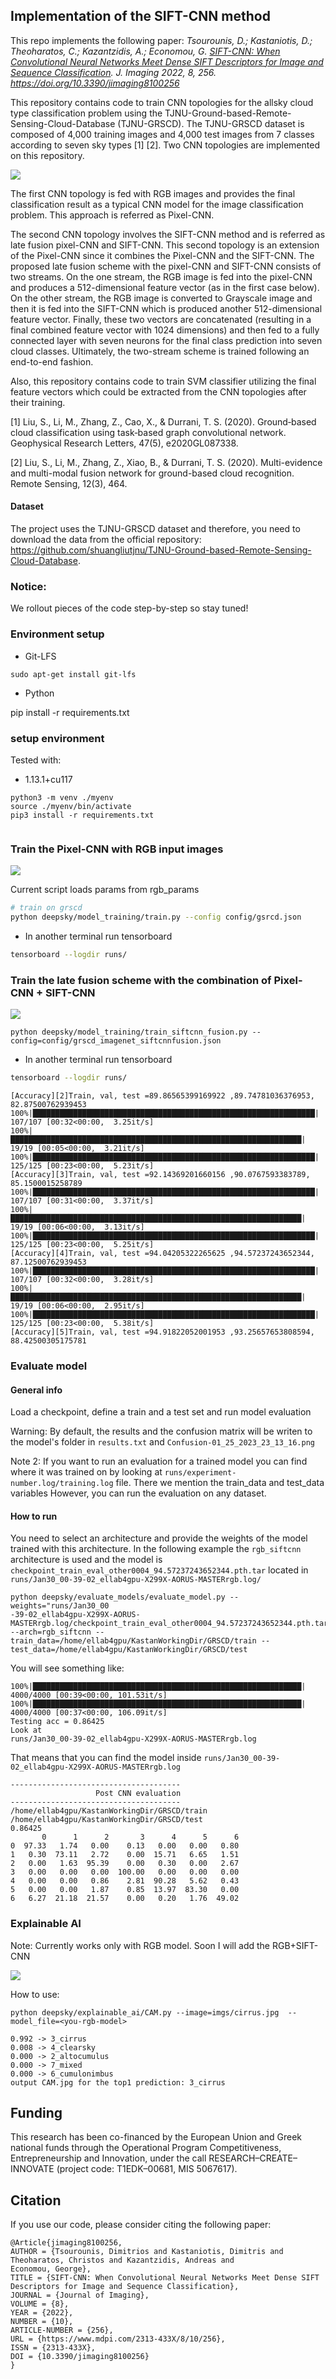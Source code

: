 ## Implementation of the SIFT-CNN method  

This repo implements the following paper:
<em>
Tsourounis, D.; Kastaniotis, D.; Theoharatos, C.; Kazantzidis, A.; Economou, G. [SIFT-CNN: When Convolutional Neural 
Networks Meet Dense SIFT Descriptors for Image and Sequence Classification](https://www.mdpi.com/2313-433X/8/10/256). J. 
Imaging 2022, 8, 256. https://doi.org/10.3390/jimaging8100256
</em>

This repository contains code to train CNN topologies for the allsky cloud type classification problem using the TJNU-Ground-based-Remote-Sensing-Cloud-Database (TJNU-GRSCD). The TJNU-GRSCD dataset is composed of 4,000 training images and 4,000 test images from 7 classes according to seven sky types [1] [2]. Two CNN topologies are implemented on this repository. 

![](imgs/Pixel_CNN_and_lateFusionWithSIFT_CNN.png)


The first CNN topology is fed with RGB images and provides the final classification result as a typical CNN model for the image classification problem. This approach is referred as Pixel-CNN.

The second CNN topology involves the SIFT-CNN method and is referred as late fusion pixel-CNN and SIFT-CNN. This second topology is an extension of the Pixel-CNN since it combines the Pixel-CNN and the SIFT-CNN. The proposed late fusion scheme with the pixel-CNN and SIFT-CNN consists of two streams. On the one stream, the RGB image is fed into the pixel-CNN and produces a 512-dimensional feature vector (as in the first case below). On the other stream, the RGB image is converted to Grayscale image and then it is fed into the SIFT-CNN which is produced another 512-dimensional feature vector. Finally, these two vectors are concatenated (resulting in a final combined feature vector with 1024 dimensions) and then fed to a fully connected layer with seven neurons for the final class prediction into seven cloud classes. Ultimately, the two-stream scheme is trained following an end-to-end fashion.

Also, this repository contains code to train SVM classifier utilizing the final feature vectors which could be extracted from the CNN topologies after their training.


[1] Liu, S., Li, M., Zhang, Z., Cao, X., & Durrani, T. S. (2020). Ground‐based cloud classification using task‐based 
graph convolutional network. Geophysical Research Letters, 47(5), e2020GL087338.

[2] Liu, S., Li, M., Zhang, Z., Xiao, B., & Durrani, T. S. (2020). Multi-evidence and multi-modal fusion network for 
ground-based cloud recognition. Remote Sensing, 12(3), 464.


#### Dataset

The project uses the TJNU-GRSCD dataset and therefore, you need to download the data from the official repository: https://github.com/shuangliutjnu/TJNU-Ground-based-Remote-Sensing-Cloud-Database.



### Notice:
We rollout pieces of the code step-by-step so stay tuned!


### Environment setup

- Git-LFS
```
sudo apt-get install git-lfs
```

- Python


pip install -r requirements.txt



### setup environment

Tested with:
- 1.13.1+cu117

```
python3 -m venv ./myenv
source ./myenv/bin/activate
pip3 install -r requirements.txt


```

### Train the Pixel-CNN with RGB input images

![](imgs/Pixel_CNN.png)


Current script loads params from rgb_params 

```bash
# train on grscd
python deepsky/model_training/train.py --config config/gsrcd.json
```

- In another terminal run tensorboard

```bash
tensorboard --logdir runs/
```

### Train the late fusion scheme with the combination of Pixel-CNN + SIFT-CNN

![](imgs/lateFusionWithSIFT_CNN.png)
```
python deepsky/model_training/train_siftcnn_fusion.py --config=config/grscd_imagenet_siftcnnfusion.json
```

- In another terminal run tensorboard

```bash
tensorboard --logdir runs/
```

```
[Accuracy][2]Train, val, test =89.86565399169922 ,89.74781036376953, 82.87500762939453
100%|███████████████████████████████████████████████████████████████| 107/107 [00:32<00:00,  3.25it/s]
100%|█████████████████████████████████████████████████████████████████| 19/19 [00:05<00:00,  3.21it/s]
100%|███████████████████████████████████████████████████████████████| 125/125 [00:23<00:00,  5.23it/s]
[Accuracy][3]Train, val, test =92.14369201660156 ,90.0767593383789, 85.1500015258789
100%|███████████████████████████████████████████████████████████████| 107/107 [00:31<00:00,  3.37it/s]
100%|█████████████████████████████████████████████████████████████████| 19/19 [00:06<00:00,  3.13it/s]
100%|███████████████████████████████████████████████████████████████| 125/125 [00:23<00:00,  5.25it/s]
[Accuracy][4]Train, val, test =94.04205322265625 ,94.57237243652344, 87.12500762939453
100%|███████████████████████████████████████████████████████████████| 107/107 [00:32<00:00,  3.28it/s]
100%|█████████████████████████████████████████████████████████████████| 19/19 [00:06<00:00,  2.95it/s]
100%|███████████████████████████████████████████████████████████████| 125/125 [00:23<00:00,  5.38it/s]
[Accuracy][5]Train, val, test =94.91822052001953 ,93.25657653808594, 88.42500305175781
```

### Evaluate model

#### General info
Load a checkpoint, define a train and a test set and run model evaluation

Warning: By default, the results and the confusion matrix will be writen to the model's folder in `results.txt` and `Confusion-01_25_2023_23_13_16.png`

Note 2: If you want to run an evaluation for a trained model you can find where it was trained on by looking at `runs/experiment-number.log/training.log` file. There we mention the train_data and test_data variables
However, you can run the evaluation on any dataset.

#### How to run


You need to select an architecture and provide the weights of the model trained with this architecture.
In the following example the `rgb_siftcnn` architecture is used and the model is `checkpoint_train_eval_other0004_94.57237243652344.pth.tar` located in `runs/Jan30_00-39-02_ellab4gpu-X299X-AORUS-MASTERrgb.log/`

```
python deepsky/evaluate_models/evaluate_model.py --weights="runs/Jan30_00
-39-02_ellab4gpu-X299X-AORUS-MASTERrgb.log/checkpoint_train_eval_other0004_94.57237243652344.pth.tar" --arch=rgb_siftcnn --train_data=/home/ellab4gpu/KastanWorkingDir/GRSCD/train --test_data=/home/ellab4gpu/KastanWorkingDir/GRSCD/test    
```

You will see something like:
```
100%|████████████████████████████████████████████████████████████| 4000/4000 [00:39<00:00, 101.53it/s]
100%|████████████████████████████████████████████████████████████| 4000/4000 [00:37<00:00, 106.09it/s]
Testing acc = 0.86425
Look at
runs/Jan30_00-39-02_ellab4gpu-X299X-AORUS-MASTERrgb.log
```

That means that you can find the model inside `runs/Jan30_00-39-02_ellab4gpu-X299X-AORUS-MASTERrgb.log`

```
--------------------------------------
                   Post CNN evaluation
--------------------------------------
/home/ellab4gpu/KastanWorkingDir/GRSCD/train
/home/ellab4gpu/KastanWorkingDir/GRSCD/test
0.86425
       0      1      2       3      4      5      6
0  97.33   1.74   0.00    0.13   0.00   0.00   0.80
1   0.30  73.11   2.72    0.00  15.71   6.65   1.51
2   0.00   1.63  95.39    0.00   0.30   0.00   2.67
3   0.00   0.00   0.00  100.00   0.00   0.00   0.00
4   0.00   0.00   0.86    2.81  90.28   5.62   0.43
5   0.00   0.00   1.87    0.85  13.97  83.30   0.00
6   6.27  21.18  21.57    0.00   0.20   1.76  49.02
````


### Explainable AI

Note: Currently works only with RGB model.
Soon I will add the RGB+SIFT-CNN

![](imgs/CAM.jpg)

How to use:

```
python deepsky/explainable_ai/CAM.py --image=imgs/cirrus.jpg  --model_file=<you-rgb-model>
```

```
0.992 -> 3_cirrus
0.008 -> 4_clearsky
0.000 -> 2_altocumulus
0.000 -> 7_mixed
0.000 -> 6_cumulonimbus
output CAM.jpg for the top1 prediction: 3_cirrus
```


## Funding

This research has been co-financed by the European Union and Greek national funds through the Operational Program Competitiveness, Entrepreneurship and Innovation, under the call RESEARCH–CREATE–INNOVATE (project code: T1EDK–00681, MIS 5067617).


## Citation

If you use our code, please consider citing the following paper:

```
@Article{jimaging8100256,
AUTHOR = {Tsourounis, Dimitrios and Kastaniotis, Dimitris and Theoharatos, Christos and Kazantzidis, Andreas and 
Economou, George},
TITLE = {SIFT-CNN: When Convolutional Neural Networks Meet Dense SIFT Descriptors for Image and Sequence Classification},
JOURNAL = {Journal of Imaging},
VOLUME = {8},
YEAR = {2022},
NUMBER = {10},
ARTICLE-NUMBER = {256},
URL = {https://www.mdpi.com/2313-433X/8/10/256},
ISSN = {2313-433X},
DOI = {10.3390/jimaging8100256}
}
```